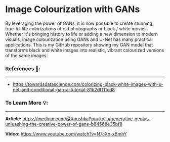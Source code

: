 # Image Colourization with GANs

By leveraging the power of GANs, it is now possible to create stunning, true-to-life colorizations of old photographs or black / white movies. Whether it's bringing history to life or adding a new dimension to modern visuals, image colourization using GANs and U-Net has many practical applications. This is my GitHub repository showing my GAN model that transforms black and white images into realistic, vibrant colourized versions of the same images. 

### References 📓: 
---------
* https://towardsdatascience.com/colorizing-black-white-images-with-u-net-and-conditional-gan-a-tutorial-81b2df111cd8

### To Learn More 💡:
---------

**Article:** https://medium.com/@AnushkaPunukollu/generative-genius-unleashing-the-creative-power-of-gans-b84568e35bf8                         

**Video:** https://www.youtube.com/watch?v=N7cXn-xBmhY
